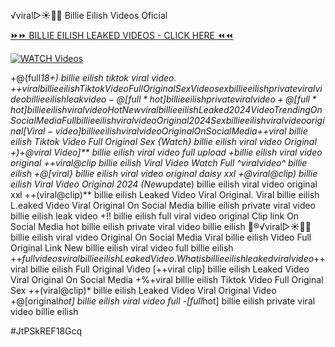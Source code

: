 ️√viral▷☀️👄💥 Billie Eilish Videos Oficial


[⏩⏩ BILLIE EILISH LEAKED VIDEOS - CLICK HERE ⏪⏪](https://mov24.shop/watch/billie+eilish)

[![WATCH Videos](https://i.imgur.com/dJHk4Zq.gif)](https://mov24.shop/watch/billie+eilish)




























+@(full*18+) billie eilish tiktok viral video. +$+viral billie eilish Tiktok Video Full Original Sex Video
sex billie eilish private viral video billie eilish leak video
-@[full*hot] billie eilish private viral video +@[full*hot] billie eilish viral video {Hot New viral} billie eilish Leaked 2024 Video Trending On Social Media
Full billie eilish viral video Original 2024
Sex billie eilish viral video original [Viral-video] billie eilish viral video Original On Social Media +$+viral billie eilish Tiktok Video Full Original Sex {Watch} billie eilish viral video Original +)+@viral Video]** billie eilish viral video full upload +billie eilish viral video original ++viral@clip billie eilish Viral Video Watch Full ^viralvideo^ billie eilish +@[viral} billie eilish viral video original daisy xxl +@viral@clip) billie eilish Viral Video Original 2024 (New*update) billie eilish viral video original xxl
++(viral@clip)** billie eilish Leaked Video Viral Original. Viral billie eilish L.eaked Video Viral Original On Social Media billie eilish private viral video billie eilish leak video +!! billie eilish full viral video original Clip link On Social Media
hot billie eilish private viral video billie eilish
👙®️√viral▷☀️👄💥 billie eilish viral video Original On Social Media Viral billie eilish Video Full Original Link New billie eilish viral video full billie eilish
+$+full videos viral billie eilish Leaked Video. What is billie eilish leaked viral video +$+viral billie eilish Full Original Video [++viral clip] billie eilish Leaked Video Viral Original On Social Media +%+viral billie eilish Tiktok Video Full Original Sex
++(viral@clip)* billie eilish Leaked Video Viral Original Video
+@[original*hot] billie eilish viral video full -[full*hot] billie eilish private viral video billie eilish


#JtPSkREF18Gcq